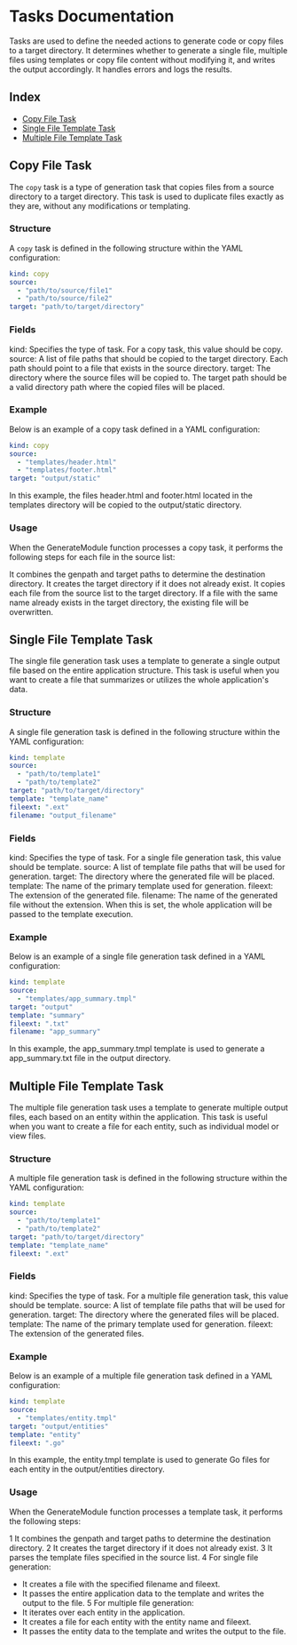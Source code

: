 # Tasks Documentation
Tasks are used to define the needed actions to generate code or copy files to a target directory. It determines whether to generate a single file, multiple files using 
templates or copy file content without modifying it, and writes the output accordingly. It handles errors and logs the results.

## Index
* [Copy File Task](Copy-File-Task)
* [Single File Template Task](Single-File-Template-Task)
* [Multiple File Template Task](Multiple-File-Template-Task)

## Copy File Task

The `copy` task is a type of generation task that copies files from a source directory to a target directory. This task is used to duplicate files exactly as they are, without any modifications or templating.

### Structure

A `copy` task is defined in the following structure within the YAML configuration:

```yaml
kind: copy
source:
  - "path/to/source/file1"
  - "path/to/source/file2"
target: "path/to/target/directory"
```

### Fields
kind: Specifies the type of task. For a copy task, this value should be copy.
source: A list of file paths that should be copied to the target directory. Each path should point to a file that exists in the source directory.
target: The directory where the source files will be copied to. The target path should be a valid directory path where the copied files will be placed.

### Example
Below is an example of a copy task defined in a YAML configuration:

```yaml
kind: copy
source:
  - "templates/header.html"
  - "templates/footer.html"
target: "output/static"
```
In this example, the files header.html and footer.html located in the templates directory will be copied to the output/static directory.

### Usage
When the GenerateModule function processes a copy task, it performs the following steps for each file in the source list:

It combines the genpath and target paths to determine the destination directory.
It creates the target directory if it does not already exist.
It copies each file from the source list to the target directory.
If a file with the same name already exists in the target directory, the existing file will be overwritten.

## Single File Template Task
The single file generation task uses a template to generate a single output file based on the entire application structure. This task is useful when you want to create a file that summarizes or utilizes the whole application's data.

### Structure
A single file generation task is defined in the following structure within the YAML configuration:

```YAML
kind: template
source:
  - "path/to/template1"
  - "path/to/template2"
target: "path/to/target/directory"
template: "template_name"
fileext: ".ext"
filename: "output_filename"
```

### Fields
kind: Specifies the type of task. For a single file generation task, this value should be template.
source: A list of template file paths that will be used for generation.
target: The directory where the generated file will be placed.
template: The name of the primary template used for generation.
fileext: The extension of the generated file.
filename: The name of the generated file without the extension. When this is set, the whole application will be passed to the template execution.

### Example
Below is an example of a single file generation task defined in a YAML configuration:

```YAML
kind: template
source:
  - "templates/app_summary.tmpl"
target: "output"
template: "summary"
fileext: ".txt"
filename: "app_summary"
```

In this example, the app_summary.tmpl template is used to generate a app_summary.txt file in the output directory.

## Multiple File Template Task
The multiple file generation task uses a template to generate multiple output files, each based on an entity within the application. This task is useful when you want to create a file for each entity, such as individual model or view files.

### Structure
A multiple file generation task is defined in the following structure within the YAML configuration:

```YAML
kind: template
source:
  - "path/to/template1"
  - "path/to/template2"
target: "path/to/target/directory"
template: "template_name"
fileext: ".ext"
```

### Fields
kind: Specifies the type of task. For a multiple file generation task, this value should be template.
source: A list of template file paths that will be used for generation.
target: The directory where the generated files will be placed.
template: The name of the primary template used for generation.
fileext: The extension of the generated files.

### Example
Below is an example of a multiple file generation task defined in a YAML configuration:

```YAML
kind: template
source:
  - "templates/entity.tmpl"
target: "output/entities"
template: "entity"
fileext: ".go"
```

In this example, the entity.tmpl template is used to generate Go files for each entity in the output/entities directory.

### Usage
When the GenerateModule function processes a template task, it performs the following steps:

1 It combines the genpath and target paths to determine the destination directory.
2 It creates the target directory if it does not already exist.
3 It parses the template files specified in the source list.
4 For single file generation:
  * It creates a file with the specified filename and fileext.
  * It passes the entire application data to the template and writes the output to the file.
5 For multiple file generation:
  * It iterates over each entity in the application.
  * It creates a file for each entity with the entity name and fileext.
  * It passes the entity data to the template and writes the output to the file.

